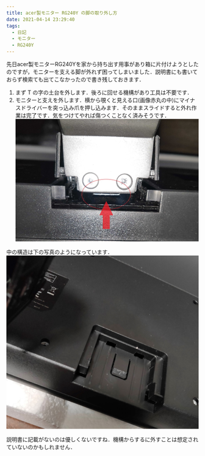 ```yaml
---
title: acer製モニター RG240Y の脚の取り外し方
date: 2021-04-14 23:29:40
tags:
  - 日記
  - モニター
  - RG240Y
---
```

先日acer製モニターRG240Yを家から持ち出す用事があり箱に片付けようとしたのですが，モニターを支える脚が外れず困ってしまいました．説明書にも書いておらず検索ても出てこなかったので書き残しておきます．

<!-- more -->
1. まず T の字の土台を外します．後ろに回せる機構があり工具は不要です．
1. モニターと支えを外します．横から覗くと見える口(画像赤丸の中)にマイナスドライバーを突っ込み爪を押し込みます．そのままスライドすると外れ作業は完了です．気をつけてやれば傷つくことなく済みそうです．
![](/images/acer-rg240y-put-away/naka.jpg)


中の構造は下の写真のようになっています．
![](/images/acer-rg240y-put-away/owari.jpg)


説明書に記載がないのは優しくないですね．機構からするに外すことは想定されていないのかもしれません．